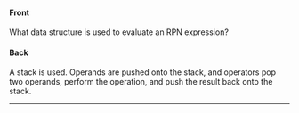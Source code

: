 #### Front
What data structure is used to evaluate an RPN expression?

#### Back
A stack is used. Operands are pushed onto the stack, and operators pop two operands, perform the operation, and push the result back onto the stack.

---